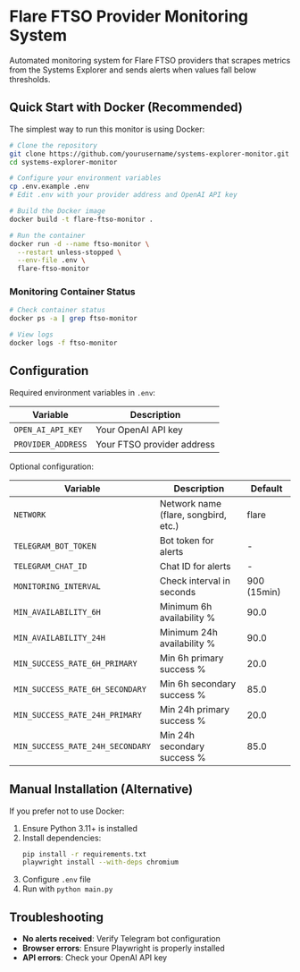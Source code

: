 # Flare FTSO Provider Monitoring System

Automated monitoring system for Flare FTSO providers that scrapes metrics from the Systems Explorer and sends alerts when values fall below thresholds.

## Quick Start with Docker (Recommended)

The simplest way to run this monitor is using Docker:

```bash
# Clone the repository
git clone https://github.com/yourusername/systems-explorer-monitor.git
cd systems-explorer-monitor

# Configure your environment variables
cp .env.example .env
# Edit .env with your provider address and OpenAI API key

# Build the Docker image
docker build -t flare-ftso-monitor .

# Run the container
docker run -d --name ftso-monitor \
  --restart unless-stopped \
  --env-file .env \
  flare-ftso-monitor
```

### Monitoring Container Status

```bash
# Check container status
docker ps -a | grep ftso-monitor

# View logs
docker logs -f ftso-monitor
```

## Configuration

Required environment variables in `.env`:

| Variable | Description |
|----------|-------------|
| `OPEN_AI_API_KEY` | Your OpenAI API key |
| `PROVIDER_ADDRESS` | Your FTSO provider address |

Optional configuration:

| Variable | Description | Default |
|----------|-------------|---------|
| `NETWORK` | Network name (flare, songbird, etc.) | flare |
| `TELEGRAM_BOT_TOKEN` | Bot token for alerts | - |
| `TELEGRAM_CHAT_ID` | Chat ID for alerts | - |
| `MONITORING_INTERVAL` | Check interval in seconds | 900 (15min) |
| `MIN_AVAILABILITY_6H` | Minimum 6h availability % | 90.0 |
| `MIN_AVAILABILITY_24H` | Minimum 24h availability % | 90.0 |
| `MIN_SUCCESS_RATE_6H_PRIMARY` | Min 6h primary success % | 20.0 |
| `MIN_SUCCESS_RATE_6H_SECONDARY` | Min 6h secondary success % | 85.0 |
| `MIN_SUCCESS_RATE_24H_PRIMARY` | Min 24h primary success % | 20.0 |
| `MIN_SUCCESS_RATE_24H_SECONDARY` | Min 24h secondary success % | 85.0 |

## Manual Installation (Alternative)

If you prefer not to use Docker:

1. Ensure Python 3.11+ is installed
2. Install dependencies:
   ```bash
   pip install -r requirements.txt
   playwright install --with-deps chromium
   ```
3. Configure `.env` file
4. Run with `python main.py`

## Troubleshooting

- **No alerts received**: Verify Telegram bot configuration
- **Browser errors**: Ensure Playwright is properly installed
- **API errors**: Check your OpenAI API key